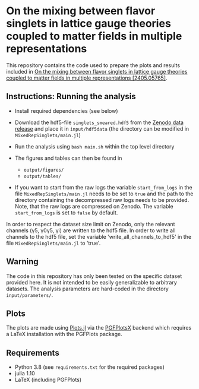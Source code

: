 # On the mixing between flavor singlets in lattice gauge theories coupled to matter fields in multiple representations
This repository contains the code used to prepare the plots and results included in [On the mixing between flavor singlets in lattice gauge theories coupled to matter fields in multiple representations [2405.05765]](https://arxiv.org/abs/2405.05765).

## Instructions: Running the analysis
- Install required dependencies (see below)
- Download the hdf5-file `singlets_smeared.hdf5` from the [Zenodo data release]() and place it in `input/hdf5data` (the directory can be modified in `MixedRepSinglets/main.jl`)
- Run the analysis using `bash main.sh` within the top level directory
- The figures and tables can then be found in
    - `output/figures/`
    - `output/tables/`

- If you want to start from the raw logs the variable `start_from_logs` in the file `MixedRepSinglets/main.jl` needs to be set to `true` and the path to the directory containing the decompressed raw logs needs to be provided. Note, that the raw logs are compressed on Zenodo. The variable `start_from_logs` is set to `false` by default.

In order to respect the dataset size limit on Zenodo, only the relevant channels (γ5, γ0γ5, γi) are written to the hdf5 file. In order to write all channels to the hdf5 file, set the variable 'write_all_channels_to_hdf5' in the file `MixedRepSinglets/main.jl` to 'true'.

## Warning

The code in this repository has only been tested on the specific dataset provided here. It is not intended to be easily generalizable to arbitrary datasets. The analysis parameters are hard-coded in the directory `input/parameters/`.

## Plots

The plots are made using [Plots.jl](https://zenodo.org/record/7994271) via the [PGFPlotsX](https://github.com/KristofferC/PGFPlotsX.jl) backend which requires a LaTeX installation with the PGFPlots package.

## Requirements
- Python 3.8 (see `requirements.txt` for the required packages)
- julia 1.10
- LaTeX (including PGFPlots)

